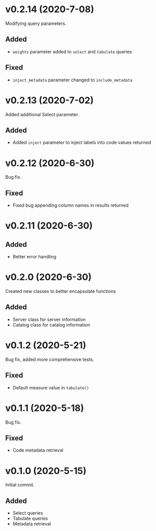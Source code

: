 # v0.2.14 (2020-7-08)
Modifying query parameters.
## Added
- `weights` parameter added to `select` and `tabulate` queries
## Fixed
- `inject_metadata` parameter changed to `include_metadata`

# v0.2.13 (2020-7-02)
Added additional Select parameter.
## Added
- Added `inject` parameter to inject labels into code values returned

# v0.2.12 (2020-6-30)
Bug fix.
## Fixed
- Fixed bug appending column names in results returned

# v0.2.11 (2020-6-30)
## Added
- Better error handling

# v0.2.0 (2020-6-30)
Created new classes to better encapsulate functions
## Added
- Server class for server information
- Catalog class for catalog information

# v0.1.2 (2020-5-21)
Bug fix, added more comprehensive tests.
## Fixed
- Default measure value in `tabulate()`

# v0.1.1 (2020-5-18)
Bug fix.
## Fixed
- Code metadata retrieval

# v0.1.0 (2020-5-15)
Initial commit.
## Added
- Select queries
- Tabulate queries
- Metadata retrieval
